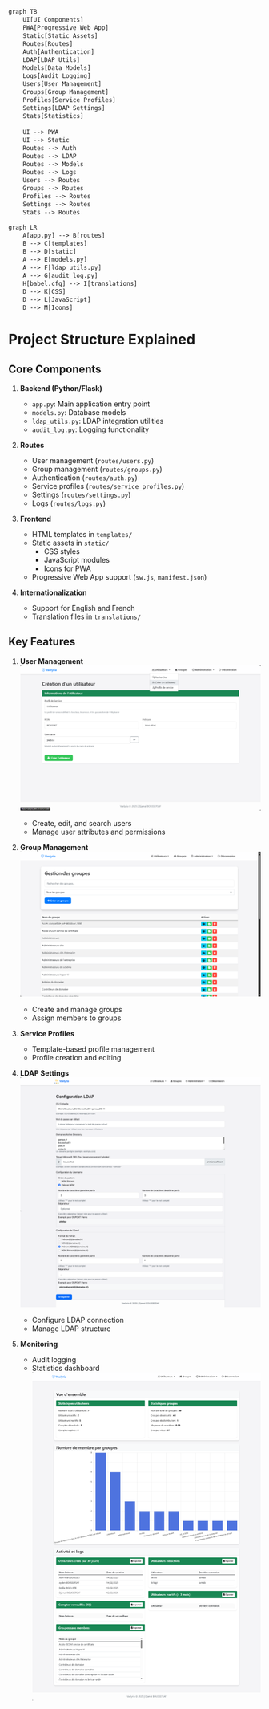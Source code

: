 ```mermaid
graph TB
    UI[UI Components]
    PWA[Progressive Web App]
    Static[Static Assets]
    Routes[Routes]
    Auth[Authentication]
    LDAP[LDAP Utils]
    Models[Data Models]
    Logs[Audit Logging]
    Users[User Management]
    Groups[Group Management]
    Profiles[Service Profiles]
    Settings[LDAP Settings]
    Stats[Statistics]

    UI --> PWA
    UI --> Static
    Routes --> Auth
    Routes --> LDAP
    Routes --> Models
    Routes --> Logs
    Users --> Routes
    Groups --> Routes
    Profiles --> Routes
    Settings --> Routes
    Stats --> Routes
```

```mermaid
graph LR
    A[app.py] --> B[routes]
    B --> C[templates]
    B --> D[static]
    A --> E[models.py]
    A --> F[ldap_utils.py]
    A --> G[audit_log.py]
    H[babel.cfg] --> I[translations]
    D --> K[CSS]
    D --> L[JavaScript]
    D --> M[Icons]
```

# Project Structure Explained

## Core Components

1. **Backend (Python/Flask)**
   - `app.py`: Main application entry point
   - `models.py`: Database models
   - `ldap_utils.py`: LDAP integration utilities
   - `audit_log.py`: Logging functionality

2. **Routes**
   - User management (`routes/users.py`)
   - Group management (`routes/groups.py`)
   - Authentication (`routes/auth.py`) 
   - Service profiles (`routes/service_profiles.py`)
   - Settings (`routes/settings.py`)
   - Logs (`routes/logs.py`)

3. **Frontend**
   - HTML templates in `templates/`
   - Static assets in `static/`
     - CSS styles
     - JavaScript modules
     - Icons for PWA
   - Progressive Web App support (`sw.js`, `manifest.json`)

4. **Internationalization**
   - Support for English and French
   - Translation files in `translations/`

## Key Features

1. **User Management**
   ![User Management](screenshot/Create_User.png)
   - Create, edit, and search users
   - Manage user attributes and permissions

2. **Group Management** 
   ![Group Management](screenshot/Manage_groups.png)
   - Create and manage groups
   - Assign members to groups

3. **Service Profiles**
   - Template-based profile management
   - Profile creation and editing

4. **LDAP Settings**
   ![LDAP Settings](screenshot/Settings_ldap.png)
   - Configure LDAP connection
   - Manage LDAP structure

5. **Monitoring**
   - Audit logging
   - Statistics dashboard
   ![Statistics](screenshot/stats.png)
